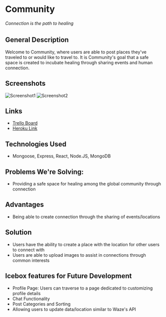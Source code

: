 # Community
###### Connection is the path to healing

## General Description
Welcome to Community, where users are able to post places they've traveled to or would like to travel to. It is Community's goal that a safe space is created to incubate healing through sharing events and human connection.

## Screenshots
![Screenshot1](https://i.imgur.com/vaZP90v.png)
![Screenshot2](https://i.imgur.com/isjr1Zs.png)

## Links
* [Trello Board](https://trello.com/b/FLo9LCZ4/sei-dt-71project-4)
* [Heroku Link](https://sei-dt-71-p4-community.herokuapp.com)

## Technologies Used
* Mongoose, Express, React, Node.JS, MongoDB

## Problems We're Solving:
* Providing a safe space for healing among the global community through connection

## Advantages 
* Being able to create connection through the sharing of events/locations

## Solution
* Users have the ability to create a place with the location for other users to connect with
* Users are able to upload images to assist in connections through common interests 

## Icebox features for Future Development
* Profile Page: Users can traverse to a page dedicated to customizing profile details
* Chat Functionality
* Post Categories and Sorting
* Allowing users to update data/location similar to Waze's API